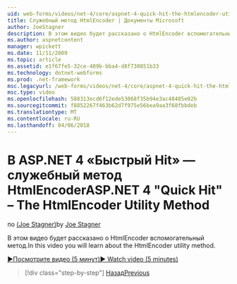 ```yaml
---
uid: web-forms/videos/net-4/core/aspnet-4-quick-hit-the-htmlencoder-utility-method
title: Служебный метод HtmlEncoder | Документы Microsoft
author: JoeStagner
description: В этом видео будет рассказано о HtmlEncoder вспомогательный метод.
ms.author: aspnetcontent
manager: wpickett
ms.date: 11/11/2009
ms.topic: article
ms.assetid: e1f67fe5-32ce-409b-bba4-d8f730851b33
ms.technology: dotnet-webforms
ms.prod: .net-framework
msc.legacyurl: /web-forms/videos/net-4/core/aspnet-4-quick-hit-the-htmlencoder-utility-method
msc.type: video
ms.openlocfilehash: 588313ecd6f12ede53068f35b94e3ac48485e02b
ms.sourcegitcommit: f8852267f463b62d7f975e56bea9aa3f68fbbdeb
ms.translationtype: MT
ms.contentlocale: ru-RU
ms.lasthandoff: 04/06/2018
---
```

<a name="aspnet-4-quick-hit--the-htmlencoder-utility-method"></a><span data-ttu-id="24e3a-103">В ASP.NET 4 «Быстрый Hit» — служебный метод HtmlEncoder</span><span class="sxs-lookup"><span data-stu-id="24e3a-103">ASP.NET 4 "Quick Hit" – The HtmlEncoder Utility Method</span></span>
====================
<span data-ttu-id="24e3a-104">по [(Joe Stagner)](https://github.com/JoeStagner)</span><span class="sxs-lookup"><span data-stu-id="24e3a-104">by [Joe Stagner](https://github.com/JoeStagner)</span></span>

<span data-ttu-id="24e3a-105">В этом видео будет рассказано о HtmlEncoder вспомогательный метод.</span><span class="sxs-lookup"><span data-stu-id="24e3a-105">In this video you will learn about the HtmlEncoder utility method.</span></span>

[<span data-ttu-id="24e3a-106">&#9654;Посмотрите видео (5 минут)</span><span class="sxs-lookup"><span data-stu-id="24e3a-106">&#9654; Watch video (5 minutes)</span></span>](https://channel9.msdn.com/Blogs/ASP-NET-Site-Videos/aspnet-4-quick-hit-the-htmlencoder-utility-method)

> [!div class="step-by-step"]
> [<span data-ttu-id="24e3a-107">Назад</span><span class="sxs-lookup"><span data-stu-id="24e3a-107">Previous</span></span>](aspnet-4-quick-hit-predictable-client-ids.md)
